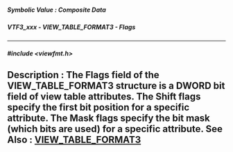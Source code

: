 ##### Symbolic Value : Composite Data
##### VTF3_xxx - VIEW_TABLE_FORMAT3 - Flags
---
##### #include <viewfmt.h>
**Description :**
The Flags field of the VIEW_TABLE_FORMAT3 structure is a DWORD bit field of 
view table attributes.  The Shift flags specify the first bit position for a 
specific attribute.  The Mask flags specify the bit mask (which bits are used) 
for a specific attribute.
**See Also :**
[VIEW_TABLE_FORMAT3](D:/md_files/VIEW_TABLE_FORMAT3.md)
---

